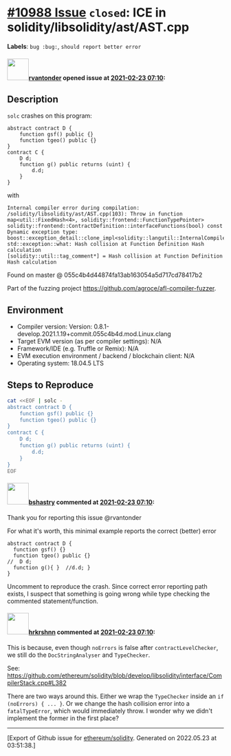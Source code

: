 # [\#10988 Issue](https://github.com/ethereum/solidity/issues/10988) `closed`: ICE in solidity/libsolidity/ast/AST.cpp
**Labels**: `bug :bug:`, `should report better error`


#### <img src="https://avatars.githubusercontent.com/u/888624?u=4e38ad3e2852ed1a3531b19cd44c8b3f00fc17eb&v=4" width="50">[rvantonder](https://github.com/rvantonder) opened issue at [2021-02-23 07:10](https://github.com/ethereum/solidity/issues/10988):

## Description

`solc` crashes on this program:

```solidity
abstract contract D {
    function gsf() public {}
    function tgeo() public {}
}
contract C {
    D d;
    function g() public returns (uint) {
        d.d;
    }
}
```

with

```
Internal compiler error during compilation:
/solidity/libsolidity/ast/AST.cpp(103): Throw in function map<util::FixedHash<4>, solidity::frontend::FunctionTypePointer> solidity::frontend::ContractDefinition::interfaceFunctions(bool) const
Dynamic exception type: boost::exception_detail::clone_impl<solidity::langutil::InternalCompilerError>
std::exception::what: Hash collision at Function Definition Hash calculation
[solidity::util::tag_comment*] = Hash collision at Function Definition Hash calculation
```

Found on master @ 055c4b4d44874fa13ab163054a5d717cd78417b2

Part of the fuzzing project https://github.com/agroce/afl-compiler-fuzzer.

## Environment

- Compiler version: Version: 0.8.1-develop.2021.1.19+commit.055c4b4d.mod.Linux.clang
- Target EVM version (as per compiler settings): N/A
- Framework/IDE (e.g. Truffle or Remix): N/A
- EVM execution environment / backend / blockchain client: N/A
- Operating system: 18.04.5 LTS

## Steps to Reproduce

```bash
cat <<EOF | solc - 
abstract contract D {
    function gsf() public {}
    function tgeo() public {}
}
contract C {
    D d;
    function g() public returns (uint) {
        d.d;
    }
}
EOF
```

#### <img src="https://avatars.githubusercontent.com/u/2388185?v=4" width="50">[bshastry](https://github.com/bshastry) commented at [2021-02-23 07:10](https://github.com/ethereum/solidity/issues/10988#issuecomment-784214176):

Thank you for reporting this issue @rvantonder 

For what it's worth, this minimal example reports the correct (better) error

```
abstract contract D {
  function gsf() {}
  function tgeo() public {}
//  D d;
  function g(){ }  //d.d; }
}
```

Uncomment to reproduce the crash. Since correct error reporting path exists, I suspect that something is going wrong while type checking the commented statement/function.

#### <img src="https://avatars.githubusercontent.com/u/13174375?u=52d702cb6bec53b561afa293cf9cd53ef7a63924&v=4" width="50">[hrkrshnn](https://github.com/hrkrshnn) commented at [2021-02-23 07:10](https://github.com/ethereum/solidity/issues/10988#issuecomment-784295725):

This is because, even though `noErrors` is false after `contractLevelChecker`, we still do the `DocStringAnalyser` and `TypeChecker`. 

See:
https://github.com/ethereum/solidity/blob/develop/libsolidity/interface/CompilerStack.cpp#L382

There are two ways around this. Either we wrap the `TypeChecker` inside an `if (noErrors) { ... }`. Or we change the hash collision error into a `fatalTypeError`, which would immediately throw. I wonder why we didn't implement the former in the first place?


-------------------------------------------------------------------------------



[Export of Github issue for [ethereum/solidity](https://github.com/ethereum/solidity). Generated on 2022.05.23 at 03:51:38.]

